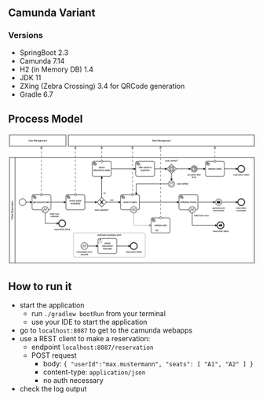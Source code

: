 ## Camunda Variant

### Versions
- SpringBoot 2.3
- Camunda 7.14
- H2 (in Memory DB) 1.4
- JDK 11
- ZXing (Zebra Crossing) 3.4 for QRCode generation
- Gradle 6.7

## Process Model
<img src="src/main/resources/bpmn/ticket-reservation.png" width="900">

## How to run it
- start the application 
    - run `./gradlew bootRun` from your terminal
    - use your IDE to start the application
- go to `localhost:8087` to get to the camunda webapps
- use a REST client to make a reservation:
    - endpoint `localhost:8087/reservation`
    - POST request 
        - body: `{ "userId":"max.mustermann", "seats": [ "A1", "A2" ] }`
        - content-type: `application/json`
        - no auth necessary
- check the log output
